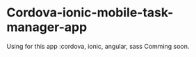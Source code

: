 # Cordova-ionic-mobile-task-manager-app
Using for this app :cordova, ionic, angular, sass
Comming soon.

